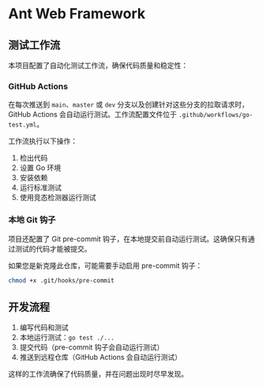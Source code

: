 # Ant Web Framework

## 测试工作流

本项目配置了自动化测试工作流，确保代码质量和稳定性：

### GitHub Actions

在每次推送到 `main`、`master` 或 `dev` 分支以及创建针对这些分支的拉取请求时，GitHub Actions 会自动运行测试。工作流配置文件位于 `.github/workflows/go-test.yml`。

工作流执行以下操作：
1. 检出代码
2. 设置 Go 环境
3. 安装依赖
4. 运行标准测试
5. 使用竞态检测器运行测试

### 本地 Git 钩子

项目还配置了 Git pre-commit 钩子，在本地提交前自动运行测试。这确保只有通过测试的代码才能被提交。

如果您是新克隆此仓库，可能需要手动启用 pre-commit 钩子：

```bash
chmod +x .git/hooks/pre-commit
```

## 开发流程

1. 编写代码和测试
2. 本地运行测试：`go test ./...`
3. 提交代码（pre-commit 钩子会自动运行测试）
4. 推送到远程仓库（GitHub Actions 会自动运行测试）

这样的工作流确保了代码质量，并在问题出现时尽早发现。 